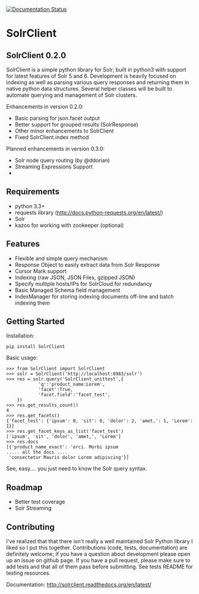 [![Documentation Status](https://readthedocs.org/projects/solrclient/badge/?version=latest)](http://solrclient.readthedocs.org/en/latest/?badge=latest)

# SolrClient
SolrClient 0.2.0
----------
SolrClient is a simple python library for Solr; built in python3 with support for latest features of Solr 5 and 6. Development is heavily focused on indexing as well as parsing various query responses and returning them in native python data structures. Several helper classes will be built to automate querying and management of Solr clusters.

Enhancements in version 0.2.0:
* Basic parsing for json.facet output
* Better support for grouped results (SolrResponse)
* Other minor enhancements to SolrClient
* Fixed SolrClient.index method

Planned enhancements in version 0.3.0:
* Solr node query routing (by @ddorian)
* Streaming Expressions Support
*

Requirements
----------
* python 3.3+
* requests library (http://docs.python-requests.org/en/latest/)
* Solr
* kazoo for working with zookeeper (optional)


Features
----------
* Flexible and simple query mechanism
* Response Object to easily extract data from Solr Response
* Cursor Mark support
* Indexing (raw JSON, JSON Files, gzipped JSON)
* Specify multiple hosts/IPs for SolrCloud for redundancy
* Basic Managed Schema field management
* IndexManager for storing indexing documents off-line and batch indexing them

Getting Started
----------
Installation:

	pip install SolrClient

Basic usage:

	>>> from SolrClient import SolrClient
	>>> solr = SolrClient('http://localhost:8983/solr')
	>>> res = solr.query('SolrClient_unittest',{
                'q':'product_name:Lorem',
                'facet':True,
                'facet.field':'facet_test',
        })
	>>> res.get_results_count()
	4
	>>> res.get_facets()
	{'facet_test': {'ipsum': 0, 'sit': 0, 'dolor': 2, 'amet,': 1, 'Lorem': 1}}
	>>> res.get_facet_keys_as_list('facet_test')
	['ipsum', 'sit', 'dolor', 'amet,', 'Lorem']
	>>> res.docs
	[{'product_name_exact': 'orci. Morbi ipsum
	..... all the docs ....
	 'consectetur Mauris dolor Lorem adipiscing'}]

See, easy.... you just need to know the Solr query syntax.


Roadmap
----------
* Better test coverage
* Solr Streaming

Contributing
----------
I've realized that that there isn't really a well maintained Solr Python library I liked so I put this together. Contributions (code, tests, documentation) are definitely welcome; if you have a question about development please open up an issue on github page. If you have a pull request, please make sure to add tests and that all of them pass before submitting. See tests README for testing resources.


Documentation:
http://solrclient.readthedocs.org/en/latest/
